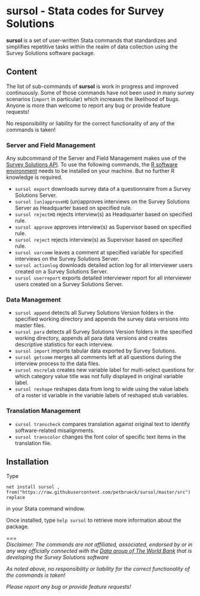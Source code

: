 # sursol - Stata codes for Survey Solutions 

**sursol** is a set of user-written Stata commands that standardizes and simplifies repetitive tasks within the realm of data collection using the Survey Solutions software package.

## **Content**
The list of sub-commands of **sursol**  is work in progress and improved continuously. Some of those commands have not been used in many survey scenarios (`import` in particular) which increases the likelihood of bugs. Anyone is more than welcome to report any bug or provide feature requests!

No responsibility or liability for the correct functionality of any of the commands is taken!

### Server and Field Management
 Any subcommand of the Server and Field Management makes use of the [Survey Solutions API](https://support.mysurvey.solutions/headquarters/api/survey-solutions-api/). To use the following commands, the [R software environment](https://www.r-project.org/) needs to be installed on your machine. But no further R knowledge is required.

- `sursol export`  downloads survey data of a questionnaire from a Survey Solutions Server. 
- `sursol [un]approveHQ` (un)approves interviews on the Survey Solutions Server as Headquarter based on specified rule.
- `sursol rejectHQ`  rejects interview(s) as Headquarter based on specified rule.
- `sursol approve`  approves interview(s) as Supervisor based on specified rule. 
- `sursol reject`  rejects interview(s) as Supervisor based on specified rule. 
- `sursol varcomm`  leaves a comment at specified variable for specified interviews on the Survey Solutions Server. 
- `sursol actionlog`  downloads detailed action log for all interviewer users created on a Survey Solutions Server. 
- `sursol userreport`  exports detailed interviewer report for all interviewer users created on a Survey Solutions Server. 

### Data Management
- `sursol append`  detects all Survey Solutions Version folders  in the specified working directory and appends the survey data versions into master files. 
- `sursol para`  detects all Survey Solutions Version folders in the specified working directory, appends all para data versions and creates descriptive statistics for each interview.
- `sursol import` imports tabular data exported by Survey Solutions.
- `sursol getcomm` merges all comments left at all questions during the interview process to the data files. 
- `sursol mscrelab` creates new variable label for multi-select questions for which category value title was not fully displayed in original variable label. 
- `sursol reshape` reshapes data from long to wide using the value labels of a roster id variable in the variable labels of reshaped stub variables.

### Translation Management
- `sursol transcheck` compares translation against original text to identify software-related misalignments.
- `sursol transcolor` changes the font color of specific text items in the translation file. 

## **Installation**
Type 

`net install sursol , from("https://raw.githubusercontent.com/petbrueck/sursol/master/src") replace`  

in your Stata command window.

Once installed, type
`help sursol` to retrieve more information about the package.







===  
*Disclaimer: The commands are not affiliated, associated, endorsed by or in any way officially connected with the [Data group of The World Bank](https://mysurvey.solutions/) that is developing the Survey Solutions software*

*As noted above, no responsibility or liability for the correct functionality of the commands is taken!*

*Please report any bug or provide feature requests!*

